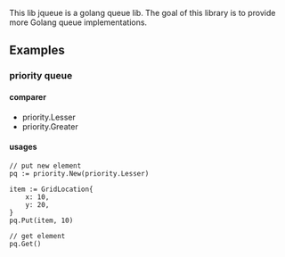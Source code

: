 This lib jqueue is a golang queue lib. The goal of this library is to provide more Golang queue implementations.

## Examples

### priority queue

#### comparer

- priority.Lesser
- priority.Greater

#### usages

```golang
// put new element
pq := priority.New(priority.Lesser)

item := GridLocation{
    x: 10,
    y: 20,
}
pq.Put(item, 10)

// get element
pq.Get()
```

